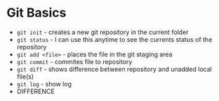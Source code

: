 # Git Basics

* `git init` - creates a new git repository in the current folder
* `git status` - I can use this anytime to see the currents status of 
the repository
* `git add <file>` - places the file in the git staging area
* `git commit` - commites file to repository
* `git diff` - shows difference between repository and unadded local 
file(s)
* `git log` - show log
* DIFFERENCE
